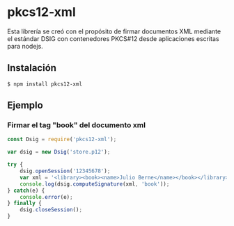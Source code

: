 # pkcs12-xml

Esta librería se creó con el propósito de firmar documentos XML mediante el estándar DSIG con contenedores PKCS#12 desde aplicaciones escritas para nodejs.

## Instalación

```
$ npm install pkcs12-xml
```

## Ejemplo

### Firmar el tag "book" del documento xml

```javascript
const Dsig = require('pkcs12-xml');

var dsig = new Dsig('store.p12');

try {
    dsig.openSession('12345678');
    var xml = '<library><book><name>Julio Berne</name></book></library>';
    console.log(dsig.computeSignature(xml, 'book'));
} catch(e) {
    console.error(e);
} finally {
    dsig.closeSession();
}
```
